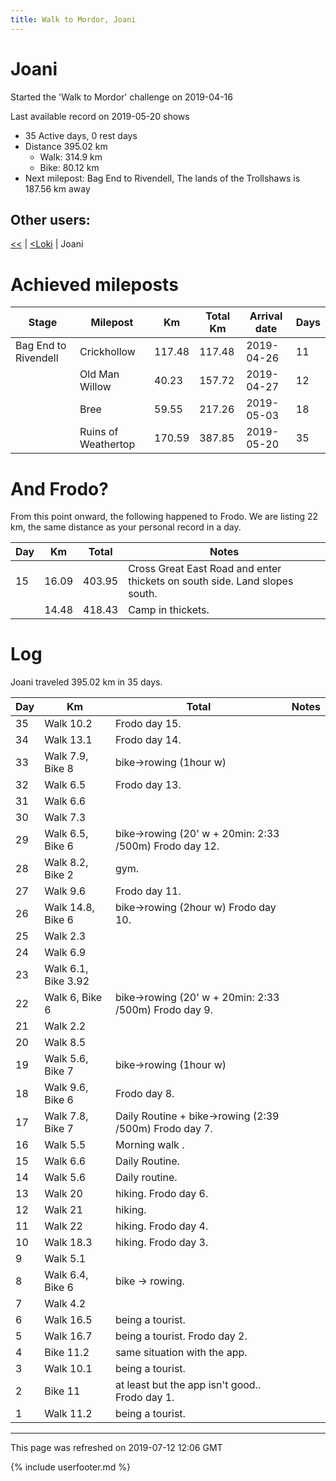 ```yaml
---
title: Walk to Mordor, Joani
---
```


# Joani

Started the 'Walk to Mordor' challenge on 2019-04-16

Last available record on 2019-05-20 shows
* 35 Active days, 0 rest days
* Distance 395.02 km
  * Walk: 314.9 km
  * Bike: 80.12 km
* Next milepost: Bag End to Rivendell, The lands of the Trollshaws is 187.56 km away

## Other users:

[\<\<](PeterPan.md) \| [\<Loki](Loki.md) \| Joani

# Achieved mileposts

| Stage | Milepost | Km | Total Km | Arrival date | Days |
|---|---|---|---|---|---|
| Bag End to Rivendell | Crickhollow | 117.48 | 117.48 | 2019-04-26 | 11 |
|  | Old Man Willow | 40.23 | 157.72 | 2019-04-27 | 12 |
|  | Bree | 59.55 | 217.26 | 2019-05-03 | 18 |
|  | Ruins of Weathertop | 170.59 | 387.85 | 2019-05-20 | 35 |

# And Frodo?
From this point onward, the following happened to Frodo.
We are listing 22 km, the same distance as your personal record in a day.

| Day | Km | Total | Notes |
| --- | --- | --- | --- |
| 15 | 16.09 | 403.95 | Cross Great East Road and enter thickets on south side. Land slopes south. |
|   | 14.48 | 418.43 | Camp in thickets. |


# Log

Joani traveled 395.02 km in 35 days.

| Day | Km | Total | Notes |
| --- | --- | --- | --- |
 | 35 | Walk 10.2 | Frodo day 15. |
 | 34 | Walk 13.1 | Frodo day 14. |
 | 33 | Walk 7.9, Bike 8 | bike->rowing (1hour w)  |
 | 32 | Walk 6.5 | Frodo day 13. |
 | 31 | Walk 6.6 |  |
 | 30 | Walk 7.3 |  |
 | 29 | Walk 6.5, Bike 6 | bike->rowing (20' w + 20min: 2:33 /500m) Frodo day 12. |
 | 28 | Walk 8.2, Bike 2 | gym.  |
 | 27 | Walk 9.6 | Frodo day 11. |
 | 26 | Walk 14.8, Bike 6 | bike->rowing (2hour w) Frodo day 10. |
 | 25 | Walk 2.3 |  |
 | 24 | Walk 6.9 |  |
 | 23 | Walk 6.1, Bike 3.92 |  |
 | 22 | Walk 6, Bike 6 | bike->rowing (20' w + 20min: 2:33 /500m) Frodo day 9. |
 | 21 | Walk 2.2 |  |
 | 20 | Walk 8.5 |  |
 | 19 | Walk 5.6, Bike 7 | bike->rowing (1hour w)  |
 | 18 | Walk 9.6, Bike 6 | Frodo day 8. |
 | 17 | Walk 7.8, Bike 7 | Daily Routine + bike->rowing (2:39 /500m) Frodo day 7. |
 | 16 | Walk 5.5 | Morning walk .  |
 | 15 | Walk 6.6 | Daily Routine.  |
 | 14 | Walk 5.6 | Daily routine.  |
 | 13 | Walk 20 | hiking. Frodo day 6. |
 | 12 | Walk 21 | hiking.  |
 | 11 | Walk 22 | hiking. Frodo day 4. |
 | 10 | Walk 18.3 | hiking. Frodo day 3. |
 | 9 | Walk 5.1 |  |
 | 8 | Walk 6.4, Bike 6 | bike -> rowing.  |
 | 7 | Walk 4.2 |  |
 | 6 | Walk 16.5 | being a tourist.  |
 | 5 | Walk 16.7 | being a tourist. Frodo day 2. |
 | 4 | Bike 11.2 | same situation with the app.  |
 | 3 | Walk 10.1 | being a tourist.  |
 | 2 | Bike 11 | at least but the app isn't good.. Frodo day 1. |
 | 1 | Walk 11.2 | being a tourist.  |

---
This page was refreshed on 2019-07-12 12:06 GMT

{% include userfooter.md %}
